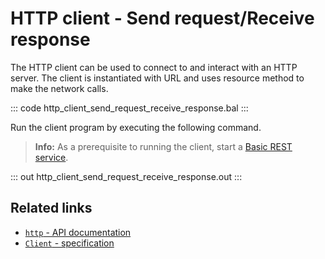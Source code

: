 # HTTP client - Send request/Receive response

The HTTP client can be used to connect to and interact with an HTTP server. The client is instantiated with URL and uses resource method to make the network calls.

::: code http_client_send_request_receive_response.bal :::

Run the client program by executing the following command.

>**Info:** As a prerequisite to running the client, start a [Basic REST service](learn/by-example/http-basic-rest-service/).

::: out http_client_send_request_receive_response.out :::

## Related links
- [`http` - API documentation](https://lib.ballerina.io/ballerina/http/latest/)
- [`Client` - specification](https://ballerina.io/spec/http/#24-client)
